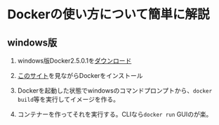 # Dockerの使い方について簡単に解説

## windows版

1. windows版Docker2.5.0.1を[ダウンロード](https://desktop.docker.com/win/stable/49550/Docker%20Desktop%20Installer.exe)

2. [このサイト](https://sukkiri.jp/technologies/virtualizers/docker/docker-win_install.html)を見ながらDockerをインストール

3. Dockerを起動した状態でwindowsのコマンドプロンプトから、`docker build`等を実行してイメージを作る。

4. コンテナーを作ってそれを実行する。CLIなら`docker run` GUIのが楽。
